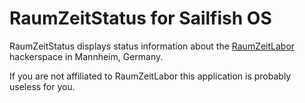 RaumZeitStatus for Sailfish OS
==============================

RaumZeitStatus displays status information about the
[RaumZeitLabor](https://https://raumzeitlabor.de/) hackerspace in Mannheim,
Germany.

If you are not affiliated to RaumZeitLabor this application is probably useless
for you.

